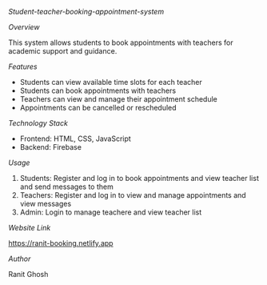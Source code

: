 *Student-teacher-booking-appointment-system*

*Overview*

This system allows students to book appointments with teachers for academic support and guidance.

*Features*

- Students can view available time slots for each teacher
- Students can book appointments with teachers
- Teachers can view and manage their appointment schedule
- Appointments can be cancelled or rescheduled

*Technology Stack*

- Frontend: HTML, CSS, JavaScript
- Backend: Firebase

*Usage*

1. Students: Register and log in to book appointments and view teacher list and send messages to them
2. Teachers: Register and log in to view and manage appointments and view messages 
3. Admin: Login to manage teachere and view teacher list

*Website Link*

https://ranit-booking.netlify.app


*Author*

Ranit Ghosh
